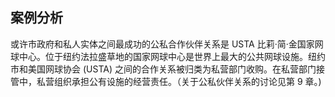 ## 案例分析

或许市政府和私人实体之间最成功的公私合作伙伴关系是 USTA 比莉·简·金国家网球中心。位于纽约法拉盛草地的国家网球中心是世界上最大的公共网球设施。纽约市和美国网球协会 (USTA) 之间的合作关系被归类为私营部门收购。在私营部门接管中，私营组织承担公有设施的经营责任。（关于公私伙伴关系的讨论见第 9 章。)